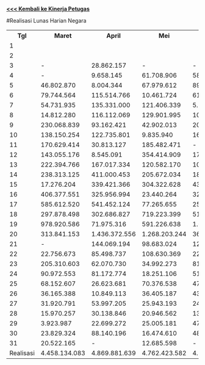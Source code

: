 **[<<< Kembali ke Kinerja Petugas](https://github.com/suriawan/Area-Bali-Utara/blob/master/petugas-negara-nop15.md)**

#Realisasi Lunas Harian Negara

<table><tbody><tr><th>Tgl</th><th>Maret</th><th>April</th><th>Mei</th><th>Juni</th><th>Juli</th><th>Agustus</th><th>September</th><th>Oktober</th><th>Nopember</th></tr><tr><td>1</td><td> </td><td> </td><td> </td><td> </td><td> </td><td> </td><td> </td><td> </td><td> </td></tr><tr><td>2</td><td> </td><td> </td><td> </td><td> </td><td> </td><td> </td><td> </td><td> - </td><td> </td></tr><tr><td>3</td><td> - </td><td> 28.862.157 </td><td> - </td><td> - </td><td> </td><td> </td><td> </td><td> 2.077.123 </td><td> </td></tr><tr><td>4</td><td> - </td><td> 9.658.145 </td><td> 61.708.906 </td><td> 58.352.640 </td><td> 46.036.450 </td><td> 53.946.138 </td><td> 35.275.548 </td><td> 19.893.148 </td><td> 29.206.079 </td></tr><tr><td>5</td><td> 46.802.870 </td><td> 8.004.344 </td><td> 67.979.612 </td><td> 89.614.618 </td><td> 12.346.468 </td><td> 72.520.986 </td><td> 39.818.538 </td><td> 63.718.820 </td><td> 56.059.091 </td></tr><tr><td>6</td><td> 79.744.564 </td><td> 115.514.766 </td><td> 10.461.724 </td><td> 61.861.147 </td><td> 88.854.854 </td><td> 99.262.757 </td><td> 7.098.218 </td><td> 96.828.852 </td><td> 86.764.324 </td></tr><tr><td>7</td><td> 54.731.935 </td><td> 135.331.000 </td><td> 121.406.339 </td><td> 5.219.901 </td><td> 165.652.377 </td><td> 98.003.302 </td><td> 116.554.003 </td><td> 97.921.682 </td><td> 58.675.621 </td></tr><tr><td>8</td><td> 14.812.280 </td><td> 116.112.069 </td><td> 129.901.995 </td><td> 106.690.492 </td><td> 264.250.955 </td><td> 55.632.686 </td><td> 190.355.431 </td><td> 148.508.178 </td><td> 14.295.650 </td></tr><tr><td>9</td><td> 230.068.839 </td><td> 93.162.421 </td><td> 42.902.013 </td><td> 201.952.960 </td><td> 185.542.766 </td><td> 16.898.564 </td><td> 95.635.279 </td><td> 88.267.585 </td><td> 185.030.541 </td></tr><tr><td>10</td><td> 138.150.254 </td><td> 122.735.801 </td><td> 9.835.940 </td><td> 163.460.510 </td><td> 196.576.181 </td><td> 159.271.570 </td><td> 81.434.036 </td><td> 82.942.125 </td><td> 157.574.172 </td></tr><tr><td>11</td><td> 170.629.414 </td><td> 30.813.127 </td><td> 185.482.471 </td><td> - </td><td> 87.774.293 </td><td> 130.145.146 </td><td> 205.066.673 </td><td> 6.446.540 </td><td> 73.652.231 </td></tr><tr><td>12</td><td> 143.055.176 </td><td> 8.545.091 </td><td> 354.414.909 </td><td> 175.610.707 </td><td> 22.202.438 </td><td> 128.761.223 </td><td> 29.139.022 </td><td> 162.005.824 </td><td> 133.332.230 </td></tr><tr><td>13</td><td> 222.394.766 </td><td> 167.017.334 </td><td> 120.582.170 </td><td> 103.642.051 </td><td> 830.015.281 </td><td> 200.213.665 </td><td> 9.198.548 </td><td> 175.424.283 </td><td> 203.168.681 </td></tr><tr><td>14</td><td> 238.313.125 </td><td> 411.000.453 </td><td> 205.672.034 </td><td> 188.693.646 </td><td> 587.028.512 </td><td> 349.260.696 </td><td> 461.773.949 </td><td> 259.679.199 </td><td> 414.747.235 </td></tr><tr><td>15</td><td> 17.276.204 </td><td> 339.421.366 </td><td> 304.322.628 </td><td> 436.418.852 </td><td> 280.275.933 </td><td> 74.381.069 </td><td> 214.103.060 </td><td> 270.248.927 </td><td> 16.482.656 </td></tr><tr><td>16</td><td> 406.377.551 </td><td> 325.956.994 </td><td> 23.440.264 </td><td> 327.254.559 </td><td> 17.488.259 </td><td> 20.637.211 </td><td> 242.225.164 </td><td> 371.480.199 </td><td> 287.606.085 </td></tr><tr><td>17</td><td> 585.612.520 </td><td> 541.452.124 </td><td> 77.265.655 </td><td> 252.050.837 </td><td> 38.861.736 </td><td> 27.353.288 </td><td> 507.310.257 </td><td> 82.306.186 </td><td> 695.374.899 </td></tr><tr><td>18</td><td> 297.878.498 </td><td> 302.686.827 </td><td> 719.223.399 </td><td> 519.619.094 </td><td> 174.201.688 </td><td> 553.252.221 </td><td> 1.249.934.947 </td><td> 25.453.378 </td><td> 425.029.261 </td></tr><tr><td>19</td><td> 978.920.586 </td><td> 71.975.316 </td><td> 591.226.638 </td><td> 1.086.235.083 </td><td> 120.870.051 </td><td> 867.439.778 </td><td> 375.036.159 </td><td> 938.310.325 </td><td> 571.006.901 </td></tr><tr><td>20</td><td> 313.841.153 </td><td> 1.436.372.556 </td><td> 1.268.203.244 </td><td> 367.199.388 </td><td> 533.517.881 </td><td> 1.039.067.290 </td><td> 148.161.771 </td><td> 1.499.991.213 </td><td> 1.286.104.363 </td></tr><tr><td>21</td><td> - </td><td> 144.069.194 </td><td> 98.683.024 </td><td> 12.873.304 </td><td> 125.576.822 </td><td> 95.974.536 </td><td> 218.207.217 </td><td> 98.837.662 </td><td> 68.684.283 </td></tr><tr><td>22</td><td> 22.756.673 </td><td> 85.498.737 </td><td> 108.630.369 </td><td> 222.181.072 </td><td> 258.240.691 </td><td> 39.612.345 </td><td> 94.568.804 </td><td> 53.963.709 </td><td> 16.712.279 </td></tr><tr><td>23</td><td> 205.310.603 </td><td> 62.070.730 </td><td> 34.992.273 </td><td> 81.007.503 </td><td> 91.043.026 </td><td> 17.510.873 </td><td> 63.728.928 </td><td> 44.250.118 </td><td> 83.801.704 </td></tr><tr><td>24</td><td> 90.972.553 </td><td> 81.172.774 </td><td> 18.251.106 </td><td> 51.861.024 </td><td> 37.375.741 </td><td> 72.084.871 </td><td> 15.840.011 </td><td> 32.399.159 </td><td> 52.429.358 </td></tr><tr><td>25</td><td> 68.152.607 </td><td> 26.623.681 </td><td> 70.376.538 </td><td> 47.193.486 </td><td> 12.792.096 </td><td> 38.644.723 </td><td> 59.539.190 </td><td> 18.845.530 </td><td> 45.572.938 </td></tr><tr><td>26</td><td> 36.165.388 </td><td> 10.849.113 </td><td> 36.405.187 </td><td> 43.489.795 </td><td> 13.636.474 </td><td> 42.289.690 </td><td> 26.719.737 </td><td> 47.170.786 </td><td> 30.454.395 </td></tr><tr><td>27</td><td> 31.920.791 </td><td> 53.997.205 </td><td> 25.943.193 </td><td> 24.353.042 </td><td> 132.172.133 </td><td> 29.165.734 </td><td> 15.857.136 </td><td> 25.260.740 </td><td> 55.926.530 </td></tr><tr><td>28</td><td> 15.970.257 </td><td> 30.138.846 </td><td> 20.946.562 </td><td> 13.121.962 </td><td> 73.617.552 </td><td> 41.977.940 </td><td> 53.702.838 </td><td> 28.721.815 </td><td> 16.107.290 </td></tr><tr><td>29</td><td> 3.923.987 </td><td> 22.699.272 </td><td> 25.005.181 </td><td> 47.751.831 </td><td> 77.622.954 </td><td> 25.158.433 </td><td> 94.795.696 </td><td> 24.763.148 </td><td> 14.891.628 </td></tr><tr><td>30</td><td> 23.829.324 </td><td> 88.140.196 </td><td> 16.474.610 </td><td> 48.643.379 </td><td> 38.298.867 </td><td> 11.385.784 </td><td> 40.069.807 </td><td> 54.912.822 </td><td> 23.729.089 </td></tr><tr><td>31</td><td> 20.522.165 </td><td> - </td><td> 12.685.598 </td><td> - </td><td> 32.071.688 </td><td> 58.359.865 </td><td> </td><td> 26.143.132 </td><td> </td></tr><tr><td>Realisasi</td><td> 4.458.134.083 </td><td> 4.869.881.639 </td><td> 4.762.423.582 </td><td> 4.736.352.883 </td><td> 4.543.944.167 </td><td> 4.418.212.384 </td><td> 4.691.149.967 </td><td> 4.846.772.208 </td><td> 5.102.419.514 </td></tr></tbody></table>
